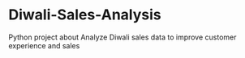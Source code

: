# Diwali-Sales-Analysis
Python project about Analyze Diwali sales data to improve customer experience and sales
